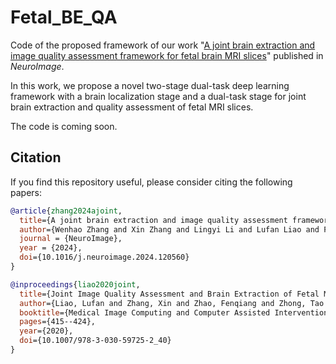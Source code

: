 # Fetal_BE_QA
Code of the proposed framework of our work "[A joint brain extraction and image quality assessment framework for fetal brain MRI slices](https://doi.org/10.1016/j.neuroimage.2024.120560)" published in *NeuroImage*.

In this work, we propose a novel two-stage dual-task deep learning framework with a brain localization stage and a dual-task stage for joint brain extraction and quality assessment of fetal MRI slices.

The code is coming soon.


## Citation
If you find this repository useful, please consider citing the following papers:

```bibtex
@article{zhang2024ajoint,
  title={A joint brain extraction and image quality assessment framework for fetal brain MRI slices},
  author={Wenhao Zhang and Xin Zhang and Lingyi Li and Lufan Liao and Fenqiang Zhao and Tao Zhong and Yuchen Pei and Xiangmin Xu and Chaoxiang Yang and He Zhang and Gang Li},
  journal = {NeuroImage},
  year = {2024},
  doi={10.1016/j.neuroimage.2024.120560}
}

@inproceedings{liao2020joint,
  title={Joint Image Quality Assessment and Brain Extraction of Fetal MRI Using Deep Learning},
  author={Liao, Lufan and Zhang, Xin and Zhao, Fenqiang and Zhong, Tao and Pei, Yuchen and Xu, Xiangmin and Wang, Li and Zhang, He and Shen, Dinggang and Li, Gang},
  booktitle={Medical Image Computing and Computer Assisted Intervention -- MICCAI 2020},
  pages={415--424},
  year={2020},
  doi={10.1007/978-3-030-59725-2_40}
}
```

